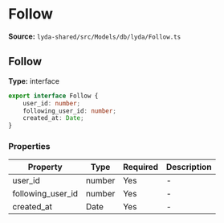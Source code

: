 # Follow

**Source:** `lyda-shared/src/Models/db/lyda/Follow.ts`

## Follow

**Type:** interface

```typescript
export interface Follow {
    user_id: number;
    following_user_id: number;
    created_at: Date;
}
```

### Properties

| Property | Type | Required | Description |
|----------|------|----------|-------------|
| user_id | number | Yes | - |
| following_user_id | number | Yes | - |
| created_at | D​a​t​e | Yes | - |

